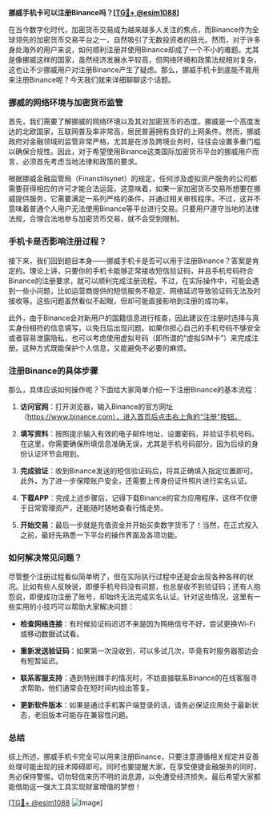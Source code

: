 **挪威手机卡可以注册Binance吗？[[TG💪+ @esim1088](https://t.me/s/esim1088)]**

在当今数字化时代，加密货币交易成为越来越多人关注的焦点，而Binance作为全球领先的加密货币交易平台之一，自然吸引了无数投资者的目光。然而，对于许多身处海外的用户来说，如何顺利注册并使用Binance却成了一个不小的难题。尤其是像挪威这样的国家，虽然经济发展水平较高，但网络环境和政策法规相对复杂，这也让不少挪威用户对注册Binance产生了疑虑。那么，挪威手机卡到底能不能用来注册Binance呢？今天我们就来详细聊聊这个话题。

### 挪威的网络环境与加密货币监管

首先，我们需要了解挪威的网络环境以及其对加密货币的态度。挪威是一个高度发达的北欧国家，互联网普及率非常高，居民普遍拥有良好的上网条件。然而，挪威政府对金融领域的监管非常严格，尤其是在涉及跨境业务时，往往会设置多重门槛以确保合规性。因此，对于希望使用Binance这类国际加密货币平台的挪威用户而言，必须首先考虑当地法律和政策的要求。

根据挪威金融监管局（Finanstilsynet）的规定，任何涉及虚拟资产服务的公司都需要获得相应的许可才能合法运营。这意味着，如果一家加密货币交易所想要在挪威提供服务，它需要满足一系列严格的条件，并通过相关审核程序。不过，这并不意味着普通个人用户无法使用Binance等平台进行交易。只要用户遵守当地的法律法规，合理合法地参与加密货币交易，就不会受到限制。

### 手机卡是否影响注册过程？

接下来，我们回到题目本身——挪威手机卡是否可以用于注册Binance？答案是肯定的。理论上讲，只要你的手机卡能够正常接收短信验证码，并且手机号码符合Binance的注册要求，就可以顺利完成注册流程。不过，在实际操作中，可能会遇到一些小问题，比如运营商提供的短信服务不稳定、网络延迟导致验证码无法及时接收等。这些问题虽然看似不起眼，但却可能直接影响到注册的成功率。

此外，由于Binance会对新用户的国籍信息进行核查，因此建议在注册时选择与真实身份相符的信息填写，以免日后出现问题。如果你担心自己的手机号码不够安全或者容易泄露隐私，也可以考虑使用虚拟号码（即所谓的“虚拟SIM卡”）来完成注册。这种方式既能保护个人信息，又能避免不必要的麻烦。

### 注册Binance的具体步骤

那么，具体应该如何操作呢？下面给大家简单介绍一下注册Binance的基本流程：

1. **访问官网**：打开浏览器，输入Binance的官方网址（https://www.binance.com），进入首页后点击右上角的“注册”按钮。
   
2. **填写资料**：按照提示输入有效的电子邮件地址、设置密码，并验证手机号码。在这里，你需要确保所填信息准确无误，尤其是手机号码部分，因为后续的身份认证环节会用到。

3. **完成验证**：收到Binance发送的短信验证码后，将其正确填入指定位置即可。此外，为了进一步保障账户安全，还需要上传身份证件照片进行实名认证。

4. **下载APP**：完成上述步骤后，记得下载Binance的官方应用程序，这样不仅便于日常管理资产，还能随时随地查看行情走势。

5. **开始交易**：最后一步就是充值资金并开始买卖数字货币了！当然，在正式投入之前，最好先熟悉一下平台的操作界面及各项功能。

### 如何解决常见问题？

尽管整个注册过程看似简单明了，但在实际执行过程中还是会出现各种各样的状况。比如有些人反映说，即便手机号码没有问题，也总是收不到验证码；还有人抱怨说，即便成功注册了账号，却始终无法完成实名认证。针对这些情况，这里有一些实用的小技巧可以帮助大家解决问题：

- **检查网络连接**：有时候验证码迟迟不来是因为网络信号不好，尝试更换Wi-Fi或移动数据试试看。
  
- **重新发送验证码**：如果第一次没收到，可以多试几次，毕竟有时服务器那边会有短暂延迟。

- **联系客服支持**：遇到特别棘手的情况时，不妨直接联系Binance的在线客服寻求帮助，他们通常会在短时间内给出答复。

- **更新软件版本**：如果是通过手机客户端登录的话，请务必保证应用处于最新状态，老旧版本可能存在兼容性问题。

### 总结

综上所述，挪威手机卡完全可以用来注册Binance，只要注意遵循相关规定并妥善处理可能出现的技术障碍即可。同时也要提醒大家，在享受便捷金融服务的同时，务必保持警惕，切勿轻信来历不明的消息源，以免遭受经济损失。最后希望大家都能借助这一强大工具实现财富增值的梦想！

[[TG💪+ @esim1088](https://t.me/s/esim1088) ![Image](https://i.postimg.cc/4NQfJmqS/Snipaste-2025-05-13-00-14-12.png)]